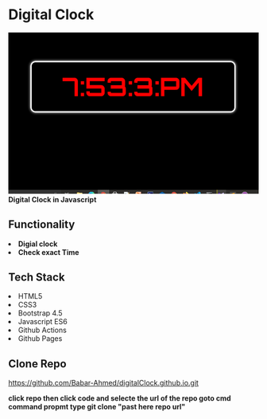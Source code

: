# Digital Clock



<img src="img/ss.png">
<b>Digital Clock in Javascript</b>

## Functionality
<b>
<li> Digial clock </li>
<li> Check exact Time </li>


## Tech Stack
</b>
<li>HTML5</li>
<li>CSS3</li>
<li>Bootstrap 4.5</li>
<li>Javascript ES6</li>
<li>Github Actions</li></li>
<li>Github Pages</li>

## Clone Repo
https://github.com/Babar-Ahmed/digitalClock.github.io.git
<br>

<b>click repo then click code and selecte the url of the repo
goto cmd command propmt type git clone "past here repo url"</b>
